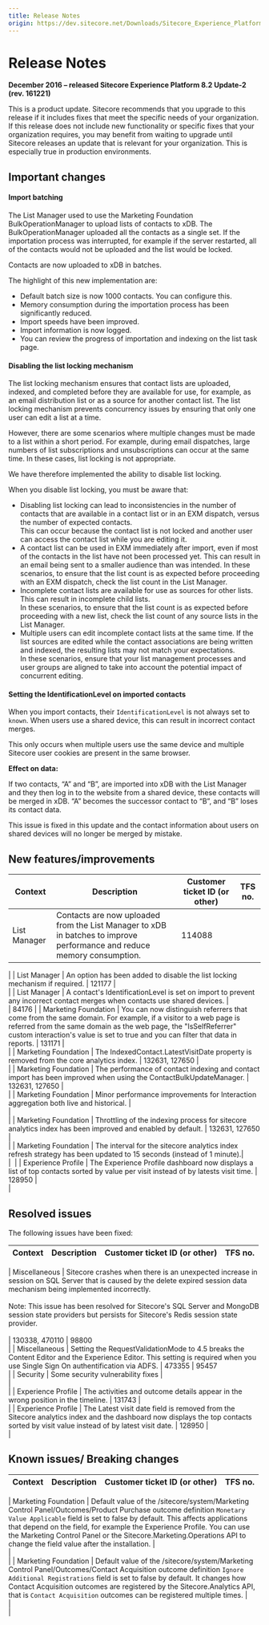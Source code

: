 ```yaml
---
title: Release Notes
origin: https://dev.sitecore.net/Downloads/Sitecore_Experience_Platform/82/Sitecore_Experience_Platform_82_Update2/Release_Notes
---
```


# Release Notes

**December 2016 – released Sitecore Experience Platform 8.2 Update-2 (rev. 161221)**

This is a product update. Sitecore recommends that you upgrade to this release if it includes fixes that meet the specific needs of your organization. If this release does not include new functionality or specific fixes that your organization requires, you may benefit from waiting to upgrade until Sitecore releases an update that is relevant for your organization. This is especially true in production environments.

## Important changes

#### Import batching

The List Manager used to use the Marketing Foundation BulkOperationManager to upload lists of contacts to xDB. The BulkOperationManager uploaded all the contacts as a single set. If the importation process was interrupted, for example if the server restarted, all of the contacts would not be uploaded and the list would be locked.

Contacts are now uploaded to xDB in batches.

The highlight of this new implementation are:

-   Default batch size is now 1000 contacts. You can configure this.
-   Memory consumption during the importation process has been significantly reduced.
-   Import speeds have been improved.
-   Import information is now logged.
-   You can review the progress of importation and indexing on the list task page.

#### Disabling the list locking mechanism

The list locking mechanism ensures that contact lists are uploaded, indexed, and completed before they are available for use, for example, as an email distribution list or as a source for another contact list. The list locking mechanism prevents concurrency issues by ensuring that only one user can edit a list at a time.

However, there are some scenarios where multiple changes must be made to a list within a short period. For example, during email dispatches, large numbers of list subscriptions and unsubscriptions can occur at the same time. In these cases, list locking is not appropriate.

We have therefore implemented the ability to disable list locking.

When you disable list locking, you must be aware that:

-   Disabling list locking can lead to inconsistencies in the number of contacts that are available in a contact list or in an EXM dispatch, versus the number of expected contacts.  
    This can occur because the contact list is not locked and another user can access the contact list while you are editing it.
-   A contact list can be used in EXM immediately after import, even if most of the contacts in the list have not been processed yet. This can result in an email being sent to a smaller audience than was intended. In these scenarios, to ensure that the list count is as expected before proceeding with an EXM dispatch, check the list count in the List Manager.
-   Incomplete contact lists are available for use as sources for other lists. This can result in incomplete child lists.  
    In these scenarios, to ensure that the list count is as expected before proceeding with a new list, check the list count of any source lists in the List Manager.
-   Multiple users can edit incomplete contact lists at the same time. If the list sources are edited while the contact associations are being written and indexed, the resulting lists may not match your expectations.  
    In these scenarios, ensure that your list management processes and user groups are aligned to take into account the potential impact of concurrent editing.

#### Setting the IdentificationLevel on imported contacts

When you import contacts, their `IdentificationLevel` is not always set to `known`. When users use a shared device, this can result in incorrect contact merges.

This only occurs when multiple users use the same device and multiple Sitecore user cookies are present in the same browser.

**Effect on data:**  

If two contacts, “A” and “B”, are imported into xDB with the List Manager and they then log in to the website from a shared device, these contacts will be merged in xDB. “A” becomes the successor contact to “B”, and “B” loses its contact data.

This issue is fixed in this update and the contact information about users on shared devices will no longer be merged by mistake.

## New features/improvements

 | Context | Description | Customer ticket ID (or other) | TFS no. |
 | --- | --- | --- | --- |
 | List Manager | ​Contacts are now uploaded from the List Manager to xDB in batches to improve performance and reduce memory consumption. | 114088 |   
 |
 | List Manager | An option has been added to disable the list locking mechanism if required. | 121177 |   
 |
 | List Manager | A contact's IdentificationLevel is set on import to prevent any incorrect contact merges when contacts use shared devices. |   
 | 84176 |
 | Marketing Foundation | You can now distinguish referrers that come from the same domain. For example, if a visitor to a web page is referred from the same domain as the web page, the "IsSelfReferrer" custom interaction's value is set to true and you can filter that data in reports. | 131171 |   
 |
 | Marketing Foundation | The IndexedContact.LatestVisitDate property is removed from the core analytics index. | 132631, 127650 |   
 |
 | Marketing Foundation | The performance of contact indexing and contact import has been improved when using the ContactBulkUpdateManager. | 132631, 127650 |   
 |
 | Marketing Foundation | ​Minor performance improvements for Interaction aggregation both live and historical.​ |   
 |   
 |
 | Marketing Foundation | Throttling of the indexing process for sitecore analytics index has been improved and enabled by default.​ | 132631, 127650 |   
 |
 | Marketing Foundation | ​The interval for the sitecore analytics index refresh strategy has been updated to 15 seconds (instead of 1 minute).​ |   
 | ​ |
 | Experience Profile | ​The Experience Profile dashboard now displays a list of top contacts sorted by value per visit instead of by latests visit time.​ | 128950 |   
 |

## Resolved issues

The following issues have been fixed:

 | Context | Description | Customer ticket ID (or other) | TFS no. |
 | --- | --- | --- | --- |

 | Miscellaneous | Sitecore crashes when there is an unexpected increase in session on SQL Server that is caused by the delete expired session data mechanism being implemented incorrectly.<br /><br />Note: This issue has been resolved for Sitecore's SQL Server and MongoDB session state providers but persists for Sitecore's Redis session state provider.<br /><br /> | 130338, 470110 | 98800  
 |
 | Miscellaneous | Setting the RequestValidationMode to 4.5 breaks the Content Editor and the Experience Editor. This setting is required when you use Single Sign On authentification via ADFS. | 473355 | 95457  
 |
 | Security | Some security vulnerability fixes |   
 |   
 |
 | Experience Profile | ​The activities and outcome details appear in the wrong position in the timeline. | 131743 |   
 |
 | Experience Profile | The Latest visit date field is removed from the Sitecore analytics index and the dashboard now displays the top contacts sorted by visit value instead of by latest visit date. | 128950 |   
 |

## Known issues/ Breaking changes

 | Context | Description | Customer ticket ID (or other) | TFS no. |
 | --- | --- | --- | --- |

 | Marketing Foundation | Default value of the /sitecore/system/Marketing Control Panel/Outcomes/Product Purchase outcome definition `Monetary Value Applicable` field is set to false by default. This affects applications that depend on the field, for example the Experience Profile. You can use the Marketing Control Panel or the Sitecore.Marketing.Operations API to change the field value after the installation. |   
 |   
 |
 | Marketing Foundation | Default value of the /sitecore/system/Marketing Control Panel/Outcomes/Contact Acquisition outcome definition `Ignore Additional Registrations` field is set to false by default. It changes how Contact Acquisition outcomes are registered by the Sitecore.Analytics API, that is `Contact Acquisition` outcomes can be registered multiple times. |   
 |   
 |